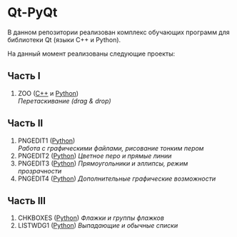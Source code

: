 # Qt-PyQt

В данном репозитории реализован комплекс обучающих программ для библиотеки Qt (языки C++ и Python).

На данный момент реализованы следующие проекты:
## Часть I
1. ZOO ([C++](/C++/I/11-ZOO) и [Python](/Python/I/11-ZOO))<br/>
*Перетаскивание (drag & drop)*
## Часть II
1. PNGEDIT1 ([Python](/Python/II/14-PNGEDIT1))<br/>
*Работа с графическими файлами, рисование тонким пером*
2. PNGEDIT2 ([Python](/Python/II/15-PNGEDIT2))
*Цветное перо и прямые линии*
3. PNGEDIT3 ([Python](/Python/II/16-PNGEDIT3))
*Прямоугольники и эллипсы, режим прозрачности*
4. PNGEDIT4 ([Python](/Python/II/17-PNGEDIT4))
*Дополнительные графические возможности*
## Часть III
1. CHKBOXES ([Python](/Python/III/24-CHKBOXES))
*Флажки и группы флажков*
2. LISTWDG1 ([Python](/Python/III/25-LISTWDG1))
*Выпадающие и обычные списки*
